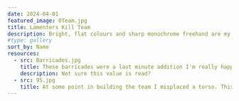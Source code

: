 ```yaml
---
date: 2024-04-01
featured_image: 0Team.jpg
title: Lamenters Kill Team
description: Bright, flat colours and sharp monochrome freehand are my happy place, so when I signed up for a Badab War event the Lamenters chapter were the obvious faction for me!
#type: gallery
sort_by: Name
resources:
  - src: Barricades.jpg
    title: These barricades were a last minute addition I'm really happy with - completely daft and completely fitting!
	description: Not sure this value is read?
  - src: 95.jpg
    title: At some point in building the team I misplaced a torso. This veteran from the Space Crusade board game stepped in as understudy for the heavy weapons marine o7
---
```

